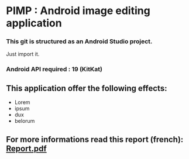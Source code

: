 # PIMP : Android image editing application

### This git is structured as an Android Studio project.

Just import it.


### Android API required : 19 (KitKat)
<TODO change it if min version change>

## This application offer the following effects:
* Lorem
* ipsum
* dux
* belorum


## For more informations read this report (french): [Report.pdf](report/Rapport_de_projet.pdf)
